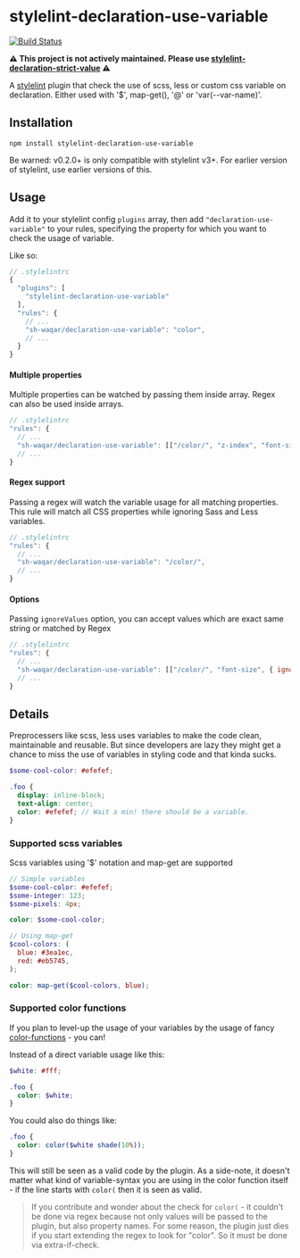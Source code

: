 # stylelint-declaration-use-variable

[![Build Status](https://travis-ci.org/sh-waqar/stylelint-declaration-use-variable.svg?branch=master)](https://travis-ci.org/sh-waqar/stylelint-declaration-use-variable)

**:warning: This project is not actively maintained. Please use [stylelint-declaration-strict-value](https://github.com/AndyOGo/stylelint-declaration-strict-value) :warning:**

A [stylelint](https://github.com/stylelint/stylelint) plugin that check the use of scss, less or custom css variable on declaration. Either used with '$', map-get(), '@' or 'var(--var-name)'.

## Installation

```
npm install stylelint-declaration-use-variable
```

Be warned: v0.2.0+ is only compatible with stylelint v3+. For earlier version of stylelint, use earlier versions of this.

## Usage

Add it to your stylelint config `plugins` array, then add `"declaration-use-variable"` to your rules,
specifying the property for which you want to check the usage of variable.

Like so:

```js
// .stylelintrc
{
  "plugins": [
    "stylelint-declaration-use-variable"
  ],
  "rules": {
    // ...
    "sh-waqar/declaration-use-variable": "color",
    // ...
  }
}
```

#### Multiple properties

Multiple properties can be watched by passing them inside array. Regex can also be used inside arrays.

```js
// .stylelintrc
"rules": {
  // ...
  "sh-waqar/declaration-use-variable": [["/color/", "z-index", "font-size"]],
  // ...
}
```

#### Regex support

Passing a regex will watch the variable usage for all matching properties. This rule will match all CSS properties while ignoring Sass and Less variables.

```js
// .stylelintrc
"rules": {
  // ...
  "sh-waqar/declaration-use-variable": "/color/",
  // ...
}
```

#### Options

Passing `ignoreValues` option, you can accept values which are exact same string or matched by Regex

```js
// .stylelintrc
"rules": {
  // ...
  "sh-waqar/declaration-use-variable": [["/color/", "font-size", { ignoreValues: ["transparent", "inherit", "/regexForspecialFunc/"] }]],
  // ...
}
```

## Details

Preprocessers like scss, less uses variables to make the code clean, maintainable and reusable. But since developers are lazy they might get a chance to miss the use of variables in styling code and that kinda sucks.

```scss
$some-cool-color: #efefef;

.foo {
  display: inline-block;
  text-align: center;
  color: #efefef; // Wait a min! there should be a variable.
}
```

### Supported scss variables

Scss variables using '$' notation and map-get are supported

```scss
// Simple variables
$some-cool-color: #efefef;
$some-integer: 123;
$some-pixels: 4px;

color: $some-cool-color;

// Using map-get
$cool-colors: (
  blue: #3ea1ec,
  red: #eb5745,
);

color: map-get($cool-colors, blue);
```

### Supported color functions

If you plan to level-up the usage of your variables by the usage of fancy [color-functions](https://github.com/postcss/postcss-color-function) - you can!

Instead of a direct variable usage like this:

```scss
$white: #fff;

.foo {
  color: $white;
}
```

You could also do things like:

```scss
.foo {
  color: color($white shade(10%));
}
```

This will still be seen as a valid code by the plugin. As a side-note, it doesn't matter what kind of variable-syntax
you are using in the color function itself - if the line starts with `color(` then it is seen as valid.

> If you contribute and wonder about the check for `color(` - it couldn't be done via regex because not only values will be passed to the plugin, but also property names. For some reason, the plugin just dies if you start extending the regex to look for "color". So it must be done via extra-if-check.

